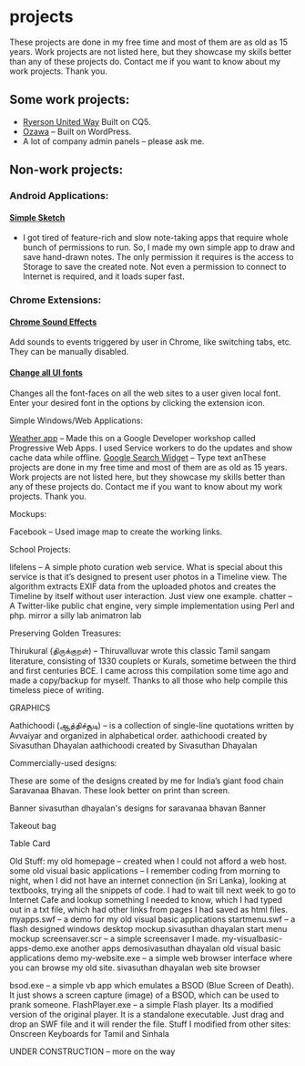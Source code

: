 # projects

These projects are done in my free time and most of them are as old as 15 years. Work projects are not listed here, but they showcase my skills better than any of these projects do. Contact me if you want to know about my work projects. Thank you.

## Some work projects:
  * [Ryerson United Way](https://www.ryerson.ca/unitedway/)
    Built on CQ5.
  * [Ozawa](https://ozawa.ca/products/) – Built on WordPress.
  * A lot of company admin panels – please ask me.

## Non-work projects:

### Android Applications:

#### [Simple Sketch](https://play.google.com/store/apps/details?id=com.sivasuthan.simplesketch)  
* I got tired of feature-rich and slow note-taking apps that require whole bunch of permissions to run. So, I made my own simple app to draw and save hand-drawn notes. The only permission it requires is the access to Storage to save the created note. Not even a permission to connect to Internet is required, and it loads super fast.


### Chrome Extensions:

#### [Chrome Sound Effects](https://chrome.google.com/webstore/detail/chrome-sound-effects/oekengelpdnkfopdkkphkmaacfanbnla?utm_source=chrome-ntp-icon)
  Add sounds to events triggered by user in Chrome, like switching tabs, etc. They can be manually disabled.
#### [Change all UI fonts](https://chrome.google.com/webstore/detail/change-all-ui-fonts/loiejdbcheeiipmakhghinclmpafiiel?utm_source=chrome-ntp-icon)
  Changes all the font-faces on all the web sites to a user given local font. Enter your desired font in the options by clicking the extension icon.


Simple Windows/Web Applications:

[Weather app](https://progressive-web-apps-736ed.firebaseapp.com/) – Made this on a Google Developer workshop called Progressive Web Apps. I used Service workers to do the updates and show cache data while offline.
[Google Search Widget](http://sivasuthan.com/blog/my-stuff/win/google-search.exe) – Type text anThese projects are done in my free time and most of them are as old as 15 years. Work projects are not listed here, but they showcase my skills better than any of these projects do. Contact me if you want to know about my work projects. Thank you.


Mockups:

Facebook – Used image map to create the working links.


School Projects:

lifelens – A simple photo curation web service. What is special about this service is that it’s designed to present user photos in a Timeline view. The algorithm extracts EXIF data from the uploaded photos and creates the Timeline by itself without user interaction. Just view one example.
chatter – A Twitter-like public chat engine, very simple implementation using Perl and php. mirror
a silly lab
animatron lab


Preserving Golden Treasures:

Thirukural (திருக்குறள்) – Thiruvalluvar wrote this classic Tamil sangam literature, consisting of 1330 couplets or Kurals, sometime between the third and first centuries BCE. I came across this compilation some time ago and made a copy/backup for myself. Thanks to all those who help compile this timeless piece of writing.


GRAPHICS

Aathichoodi (ஆத்திச்சூடி) – is a collection of single-line quotations written by Avvaiyar and organized in alphabetical order.
aathichoodi created by Sivasuthan Dhayalan
aathichoodi created by Sivasuthan Dhayalan


Commercially-used designs:

These are some of the designs created by me for India’s giant food chain Saravanaa Bhavan. These look better on print than screen.


Banner
sivasuthan dhayalan's designs for saravanaa bhavan
Banner

Takeout bag

Table Card


Old Stuff:
my old homepage – created when I could not afford a web host.
some old visual basic applications – I remember coding from morning to night, when I did not have an internet connection (in Sri Lanka), looking at textbooks, trying all the snippets of code. I had to wait till next week to go to Internet Cafe and lookup something I needed to know, which I had typed out in a txt file, which had other links from pages I had saved as html files.
myapps.swf – a demo for my old visual basic applications
startmenu.swf – a flash designed windows desktop mockup.sivasuthan dhayalan start menu mockup
screensaver.scr – a simple screensaver I made.
my-visualbasic-apps-demo.exe
another apps demosivasuthan dhayalan old visual basic applications demo
my-website.exe – a simple web browser interface where you can browse my old site.
sivasuthan dhayalan web site browser

bsod.exe – a simple vb app which emulates a BSOD (Blue Screen of Death). It just shows a screen capture (image) of a BSOD, which can be used to prank someone.
FlashPlayer.exe – a simple Flash player. Its a modified version of the original player. It is a standalone executable. Just drag and drop an SWF file and it will render the file.
Stuff I modified from other sites:
Onscreen Keyboards for Tamil and Sinhala


UNDER CONSTRUCTION – more on the way
